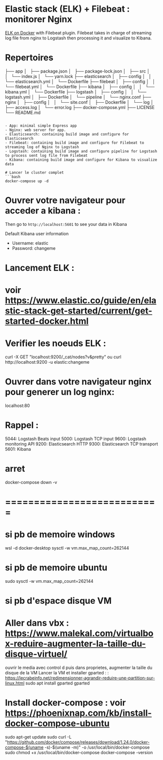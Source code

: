 # Elastic stack (ELK) + Filebeat : monitorer Nginx

[ELK on Docker](https://github.com/deviantony/docker-elk) with Filebeat plugin. Filebeat takes in charge of streaming log file from nginx to Logstash then processing it and visualize to Kibana.

# Repertoires
├── app
│   ├── package.json
│   ├── package-lock.json
│   ├── src
│   │   └── index.js
│   └── yarn.lock
├── elasticsearch
│   ├── config
│   │   └── elasticsearch.yml
│   └── Dockerfile
├── filebeat
│   ├── config
│   │   └── filebeat.yml
│   └── Dockerfile
├── kibana
│   ├── config
│   │   └── kibana.yml
│   └── Dockerfile
├── logstash
│   ├── config
│   │   └── logstash.yml
│   ├── Dockerfile
│   └── pipeline
│       └── nginx.conf
├── nginx
│   ├── config
│   │   └── site.conf
│   ├── Dockerfile
│   └── log
│       ├── access.log
│       └── error.log
├── docker-compose.yml
├── LICENSE
└── README.md
```

- App: minimal simple Express app
- Nginx: web server for app.
- Elasticsearch: containing build image and configure for Elasticsearch
- Filebeat: containing build image and configure for Filebeat to streaming log of Nginx to Logstash
- Logstash: containing build image and configure pipeline for Logstash to process sent log file from Filebeat
- Kibana: containing build image and configure for Kibana to visualize data

# Lancer le cluster complet
```bash
docker-compose up -d
```

# Ouvrer votre navigateur pour acceder a kibana :
Then go to `http://localhost:5601` to see your data in Kibana

Default Kibana user information
- Username: elastic
- Password: changeme

# Lancement ELK : 
# voir https://www.elastic.co/guide/en/elastic-stack-get-started/current/get-started-docker.html

# Verifier les noeuds ELK :
curl -X GET "localhost:9200/_cat/nodes?v&pretty"
ou
curl http://localhost:9200 -u elastic:changeme

# Ouvrer dans votre navigateur nginx pour generer un log nginx:
localhost:80

# Rappel :
5044: Logstash Beats input
5000: Logstash TCP input
9600: Logstash monitoring API
9200: Elasticsearch HTTP
9300: Elasticsearch TCP transport
5601: Kibana

# arret
docker-compose down -v


# ===========================

# si pb de memoire windows
wsl -d docker-desktop
sysctl -w vm.max_map_count=262144

# si pb de memoire ubuntu
sudo sysctl -w vm.max_map_count=262144


# si pb d'espace disque VM
# Aller dans vbx : https://www.malekal.com/virtualbox-reduire-augmenter-la-taille-du-disque-virtuel/
ouvrir le media avec control d
puis dans proprietes, augmenter la taille du disque de la VM
Lancer la VM et installer gparted : : https://lecrabeinfo.net/redimensionner-agrandir-reduire-une-partition-sur-linux.html
sudo apt install gparted
gparted

# Install docker-compose : voir https://phoenixnap.com/kb/install-docker-compose-ubuntu
sudo apt-get update
sudo curl -L "https://github.com/docker/compose/releases/download/1.24.0/docker-compose-$(uname -s)-$(uname -m)" -o /usr/local/bin/docker-compose
sudo chmod +x /usr/local/bin/docker-compose
docker-compose -version

